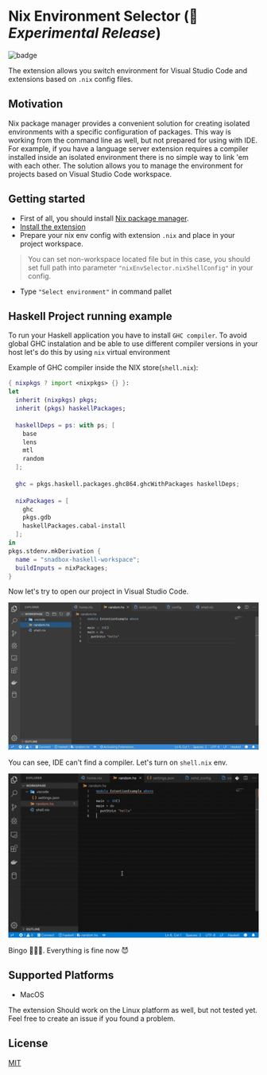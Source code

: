# Nix Environment Selector (🧪 *Experimental Release*)

![badge](https://github.com/arrterian/nix-env-selector/workflows/Env%20Selector%20CI/badge.svg)

The extension allows you switch environment for Visual Studio Code and extensions based on `.nix` config files.

## Motivation

Nix package manager provides a convenient solution for creating isolated environments with a specific configuration of packages. This way is working from the command line as well, but not prepared for using with IDE. For example, if you have a language server extension requires a compiler installed inside an isolated environment there is no simple way to link 'em with each other. The solution allows you to manage the environment for projects based on Visual Studio Code workspace.

## Getting started

* First of all, you should install [Nix package manager](https://nixos.org/nix/).
* [Install the extension](https://marketplace.visualstudio.com/items?itemName=arrterian.nix-env-selector)
* Prepare your nix env config with extension `.nix` and place in your project workspace.

> You can set non-workspace located file but in this case, you should set full path into parameter `"nixEnvSelector.nixShellConfig"` in your config.

* Type `"Select environment"` in command pallet

## Haskell Project running example

To run your Haskell application you have to install `GHC compiler`. To avoid global GHC instalation and be able to use different compiler versions in your host let's do this by using `nix` virtual environment

Example of GHC compiler inside the NIX store(`shell.nix`):

```nix
{ nixpkgs ? import <nixpkgs> {} }:
let
  inherit (nixpkgs) pkgs;
  inherit (pkgs) haskellPackages;

  haskellDeps = ps: with ps; [
    base
    lens
    mtl
    random
  ];

  ghc = pkgs.haskell.packages.ghc864.ghcWithPackages haskellDeps;

  nixPackages = [
    ghc
    pkgs.gdb
    haskellPackages.cabal-install
  ];
in
pkgs.stdenv.mkDerivation {
  name = "snadbox-haskell-workspace";
  buildInputs = nixPackages;
}
```

Now let's try to open our project in Visual Studio Code.

![Without Env Demo](resources/without-env-demo.gif)

You can see, IDE can't find a compiler. Let's turn on `shell.nix` env.

![With Env Demo](resources/with-env-demo.gif)

Bingo 🎉🎉🎉. Everything is fine now 😈

## Supported Platforms

* MacOS

The extension Should work on the Linux platform as well, but not tested yet. Feel free to create an issue if you found a problem.

## License

[MIT](LICENSE)

